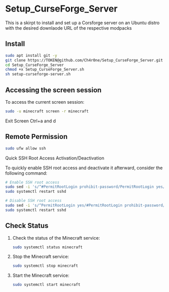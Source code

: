 # Setup_CurseForge_Server

This is a skirpt to install and set up a Corsforge server on an Ubuntu distro with the desired downlaode URL of the respective modpacks

## Install

```sh
sudo apt install git -y
git clone https://TOKEN@github.com/Ch4r0ne/Setup_CurseForge_Server.git
cd Setup_CurseForge_Server
chmod +x Setup_CurseForge_Server.sh
sh setup-curseforge-server.sh
```

## Accessing the screen session

To access the current screen session:

```sh
sudo -u minecraft screen -r minecraft
```

Exit Screen Ctrl+a and d

## Remote Permission
```sh
sudo ufw allow ssh
```

Quick SSH Root Access Activation/Deactivation

To quickly enable SSH root access and deactivate it afterward, consider the following command:
```sh
# Enable SSH root access
sudo sed -i 's/^#PermitRootLogin prohibit-password/PermitRootLogin yes/' /etc/ssh/sshd_config
sudo systemctl restart sshd

# Disable SSH root access
sudo sed -i 's/^PermitRootLogin yes/#PermitRootLogin prohibit-password/' /etc/ssh/sshd_config
sudo systemctl restart sshd
```

## Check Status

1. Check the status of the Minecraft service:
    ```sh
    sudo systemctl status minecraft
    ```

2. Stop the Minecraft service:
    ```sh
    sudo systemctl stop minecraft
    ```
3. Start the Minecraft service:

    ```sh
    sudo systemctl start minecraft
    ```

